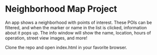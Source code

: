 # Neighborhood Map Project

An app shows a neighborhood with points of interest. These POIs can be filtered, and when the marker or name in the list is clicked, information about it pops up. The info window will show the name, location, hours of operation, street view images, and more!

Clone the repo and open index.html in your favorite browser.